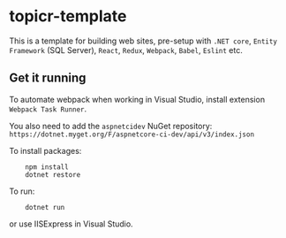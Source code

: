 # topicr-template

This is a template for building web sites, pre-setup with `.NET core`, `Entity Framework` (SQL Server), `React`, `Redux`, `Webpack`, `Babel`, `Eslint` etc.

## Get it running
To automate webpack when working in Visual Studio, install extension `Webpack Task Runner`.  
  
You also need to add the `aspnetcidev` NuGet repository: `https://dotnet.myget.org/F/aspnetcore-ci-dev/api/v3/index.json`
  
To install packages:
```
    npm install
    dotnet restore
```

To run:
```
    dotnet run
```
or use IISExpress in Visual Studio.
